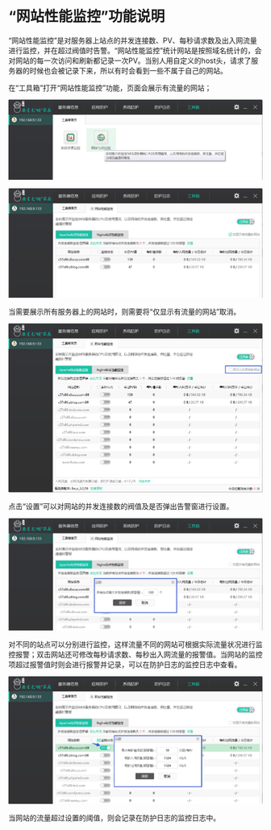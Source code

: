 # “网站性能监控”功能说明
“网站性能监控”是对服务器上站点的并发连接数、PV、每秒请求数及出入网流量进行监控，并在超过阀值时告警。“网站性能监控”统计网站是按照域名统计的，会对网站的每一次访问和刷新都记录一次PV。当别人用自定义的host头，请求了服务器的时候也会被记录下来，所以有时会看到一些不属于自己的网站。

在“工具箱”打开“网站性能监控”功能，页面会展示有流量的网站；

![](/assets/f2601.png)

![](/assets/f2602.png)

当需要展示所有服务器上的网站时，则需要将“仅显示有流量的网站”取消。

![](/assets/f2603.png)

点击“设置”可以对网站的并发连接数的阀值及是否弹出告警窗进行设置。

![](/assets/f2604.png)

对不同的站点可以分别进行监控，这样流量不同的网站可根据实际流量状况进行监控报警；双击网站还可修改每秒请求数、每秒出入网流量的报警值。当网站的监控项超过报警值时则会进行报警并记录，可以在防护日志的监控日志中查看。

![](/assets/f2605.png)

当网站的流量超过设置的阈值，则会记录在防护日志的监控日志中。